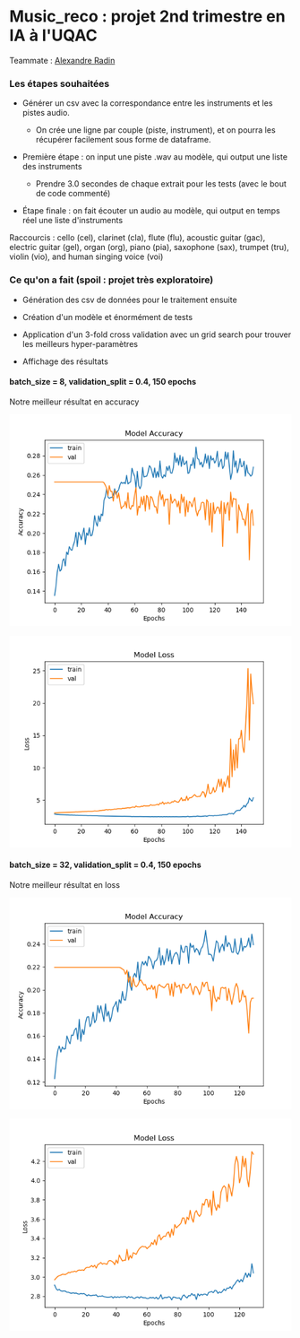 # Music_reco : projet 2nd trimestre en IA à l'UQAC

Teammate : [Alexandre Radin](https://github.com/AlexandreR4)

### Les étapes souhaitées

- Générer un csv avec la correspondance entre les instruments et les pistes audio.
  - On crée une ligne par couple (piste, instrument), et on pourra les récupérer facilement sous forme de dataframe.
  
- Première étape : on input une piste .wav au modèle, qui output une liste des instruments
  - Prendre 3.0 secondes de chaque extrait pour les tests (avec le bout de code commenté)

- Étape finale : on fait écouter un audio au modèle, qui output en temps réel une liste d'instruments

Raccourcis : cello (cel), clarinet (cla), flute (flu), acoustic guitar (gac), electric guitar (gel), organ (org), piano (pia), saxophone (sax), trumpet (tru), violin (vio), and human singing voice (voi)

### Ce qu'on a fait (spoil : projet très exploratoire)

- Génération des csv de données pour le traitement ensuite

- Création d'un modèle et énormément de tests

- Application d'un 3-fold cross validation avec un grid search pour trouver les meilleurs hyper-paramètres

- Affichage des résultats

#### batch_size = 8, validation_split = 0.4, 150 epochs 

Notre meilleur résultat en accuracy

![bs = 8, vs = 0.4, epochs = 150](./img/model_accuracy_bs8_vs04_150.png)

![bs = 8, vs = 0.4, epochs = 150](./img/model_loss_bs8_vs04_150.png)


#### batch_size = 32, validation_split = 0.4, 150 epochs 

Notre meilleur résultat en loss

![bs = 32, vs = 0.4, epochs = 150](./img/model_accuracy.png)

![bs = 32, vs = 0.4, epochs = 150](./img/model_loss.png)